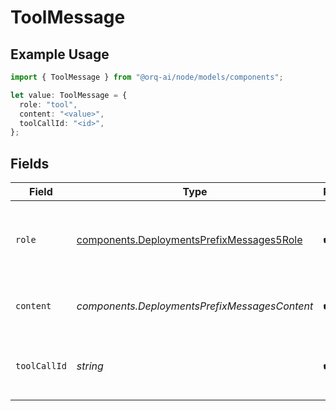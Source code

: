 # ToolMessage

## Example Usage

```typescript
import { ToolMessage } from "@orq-ai/node/models/components";

let value: ToolMessage = {
  role: "tool",
  content: "<value>",
  toolCallId: "<id>",
};
```

## Fields

| Field                                                                                                  | Type                                                                                                   | Required                                                                                               | Description                                                                                            |
| ------------------------------------------------------------------------------------------------------ | ------------------------------------------------------------------------------------------------------ | ------------------------------------------------------------------------------------------------------ | ------------------------------------------------------------------------------------------------------ |
| `role`                                                                                                 | [components.DeploymentsPrefixMessages5Role](../../models/components/deploymentsprefixmessages5role.md) | :heavy_check_mark:                                                                                     | The role of the messages author, in this case tool.                                                    |
| `content`                                                                                              | *components.DeploymentsPrefixMessagesContent*                                                          | :heavy_check_mark:                                                                                     | The contents of the tool message.                                                                      |
| `toolCallId`                                                                                           | *string*                                                                                               | :heavy_check_mark:                                                                                     | Tool call that this message is responding to.                                                          |